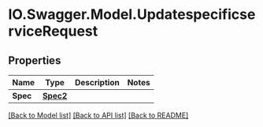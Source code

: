 # IO.Swagger.Model.UpdatespecificserviceRequest
## Properties

Name | Type | Description | Notes
------------ | ------------- | ------------- | -------------
**Spec** | [**Spec2**](Spec2.md) |  | 

[[Back to Model list]](../README.md#documentation-for-models) [[Back to API list]](../README.md#documentation-for-api-endpoints) [[Back to README]](../README.md)

